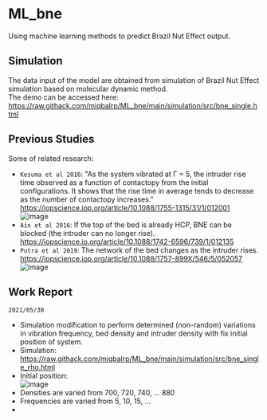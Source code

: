 # ML_bne
Using machine learning methods to predict Brazil Nut Effect output.

## Simulation
The data input of the model are obtained from simulation of Brazil Nut Effect simulation based on molecular dynamic method.<br>
The demo can be accessed here: https://raw.githack.com/miqbalrp/ML_bne/main/simulation/src/bne_single.html <br>

## Previous Studies
Some of related research:
* `Kesuma et al 2016`: "As the system vibrated at &Gamma; = 5, the intruder rise time observed as a function of contactopy from the initial configurations. It shows that the rise time in average tends to decrease as the number of contactopy increases."
https://iopscience.iop.org/article/10.1088/1755-1315/31/1/012001 
![image](https://user-images.githubusercontent.com/38918617/120106543-8f120280-c187-11eb-93d7-2ad1154db56a.png)
* `Ain et al 2016`: If the top of the bed is already HCP, BNE can be blocked (the intruder can no longer rise). 
https://iopscience.io.org/article/10.1088/1742-6596/739/1/012135
* `Putra et al 2019`: The network of the bed changes as the intruder rises.
https://iopscience.iop.org/article/10.1088/1757-899X/546/5/052057</br>![image](https://user-images.githubusercontent.com/38918617/120106642-1eb7b100-c188-11eb-9966-4d9c413be6f5.png)

## Work Report
`2021/05/30` 
* Simulation modification to perform determined (non-random) variations in vibration frequency, bed density and intruder density with fix initial position of system. 
* Simulation: https://raw.githack.com/miqbalrp/ML_bne/main/simulation/src/bne_single_rho.html
* Initial position: </br>![image](https://user-images.githubusercontent.com/38918617/120110331-3ba7b080-c197-11eb-878d-b0953fdad09b.png)
* Densities are varied from 700, 720, 740, ... 880
* Frequencies are varied from 5, 10, 15, ...
* 

